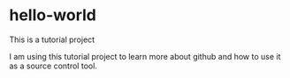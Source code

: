 # hello-world
This is a tutorial project

I am using this tutorial project to learn more about github and how to use it as a source control tool.

